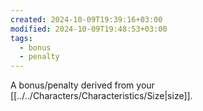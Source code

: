 ```yaml
---
created: 2024-10-09T19:39:16+03:00
modified: 2024-10-09T19:48:53+03:00
tags:
  - bonus
  - penalty
---
```

A bonus/penalty derived from your [[../../Characters/Characteristics/Size|size]].